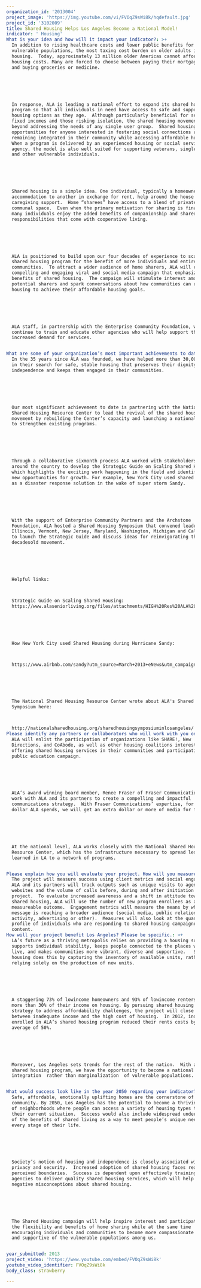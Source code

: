 ```yaml
---
organization_id: '2013004'
project_image: 'https://img.youtube.com/vi/FVOqZ9sWi8k/hqdefault.jpg'
project_id: '3102009'
title: Shared Housing Helps Los Angeles Become a National Model!
indicator: ' Housing'
What is your idea and how will it impact your indicator?: >+
  In addition to rising healthcare costs and lower public benefits for
  vulnerable populations, the most taxing cost burden on older adults is
  housing.  Today, approximately 13 million older Americas cannot afford their
  housing costs. Many are forced to choose between paying their mortgage or rent
  and buying groceries or medicine.  






  In response, ALA is leading a national effort to expand its shared housing
  program so that all individuals in need have access to safe and supportive
  housing options as they age.  Although particularly beneficial for seniors on
  fixed incomes and those risking isolation, the shared housing movement goes
  beyond addressing the needs of any single user group.  Shared housing provides
  opportunities for anyone interested in fostering social connections and
  remaining integrated in their community while accessing affordable housing. 
  When a program is delivered by an experienced housing or social service
  agency, the model is also well suited for supporting veterans, single mothers
  and other vulnerable individuals. 






  Shared housing is a simple idea. One individual, typically a homeowner, offers
  accommodation to another in exchange for rent, help around the house or light
  caregiving support.  Home “sharees” have access to a blend of private and
  communal space.  Even when the primary motivation for sharing is financial,
  many individuals enjoy the added benefits of companionship and shared
  responsibilities that come with cooperative living.






  ALA is positioned to build upon our four decades of experience to scale our
  shared housing program for the benefit of more individuals and entire
  communities.  To attract a wider audience of home sharers, ALA will create a
  compelling and engaging viral and social media campaign that emphasizes the
  benefits of shared housing.  The campaign will stimulate interest among
  potential sharers and spark conversations about how communities can use shared
  housing to achieve their affordable housing goals.   






  ALA staff, in partnership with the Enterprise Community Foundation, will
  continue to train and educate other agencies who will help support the
  increased demand for services.


What are some of your organization’s most important achievements to date?: >-
  In the 35 years since ALA was founded, we have helped more than 30,000 seniors
  in their search for safe, stable housing that preserves their dignity and
  independence and keeps them engaged in their communities.  






  Our most significant achievement to date is partnering with the National
  Shared Housing Resource Center to lead the revival of the shared housing
  movement by rebuilding the Center’s capacity and launching a national campaign
  to strengthen existing programs. 






  Through a collaborative sixmonth process ALA worked with stakeholders from
  around the country to develop the Strategic Guide on Scaling Shared Housing,
  which highlights the exciting work happening in the field and identifies the
  new opportunities for growth. For example, New York City used shared housing
  as a disaster response solution in the wake of super storm Sandy.  






  With the support of Enterprise Community Partners and the Archstone
  Foundation, ALA hosted a Shared Housing Symposium that convened leaders from
  Illinois, Vermont, New Jersey, Maryland, Washington, Michigan and California
  to launch the Strategic Guide and discuss ideas for reinvigorating this
  decadesold movement.  






  Helpful links:



  Strategic Guide on Scaling Shared Housing:
  https://www.alaseniorliving.org/files/attachments/HIGH%20Res%20ALA%20Strategic%20Guide.pdf   






  How New York City used Shared Housing during Hurricane Sandy:



  https://www.airbnb.com/sandy?utm_source=March+2013+eNews&utm_campaign=March+2013+eNewsletter&utm_medium=socialshare






  The National Shared Housing Resource Center wrote about ALA's Shared Housing
  Symposium here:



  http://nationalsharedhousing.org/sharedhousingsymposiuminlosangeles/
Please identify any partners or collaborators who will work with you on this project.: >+
  ALA will enlist the participation of organizations like SHARE!, New
  Directions, and CoAbode, as well as other housing coalitions interested in
  offering shared housing services in their communities and participating in the
  public education campaign.  






  ALA’s award winning board member, Renee Fraser of Fraser Communications, will
  work with ALA and its partners to create a compelling and impactful
  communications strategy.  With Fraser Communications’ expertise, for every
  dollar ALA spends, we will get an extra dollar or more of media for free. 






  At the national level, ALA works closely with the National Shared Housing
  Resource Center, which has the infrastructure necessary to spread lessons
  learned in LA to a network of programs.  


Please explain how you will evaluate your project. How will you measure success?: >-
  The project will measure success using client metrics and social engagement. 
  ALA and its partners will track outputs such as unique visits to agency
  websites and the volume of calls before, during and after initiation of the
  project.  To evaluate increased awareness and a shift in attitude toward
  shared housing, ALA will use the number of new program enrollees as a
  measureable outcome.  Engagement metrics will measure the means by which the
  message is reaching a broader audience (social media, public relations
  activity, advertising or other).  Measures will also look at the quantity and
  profile of individuals who are responding to shared housing campaignrelated
  content.
How will your project benefit Los Angeles? Please be specific.: >+
  LA’s future as a thriving metropolis relies on providing a housing supply that
  supports individual stability, keeps people connected to the places where they
  live, and makes communities more vibrant, diverse and supportive.   Shared
  housing does this by capturing the inventory of available units, rather than
  relying solely on the production of new units.  






  A staggering 73% of lowincome homeowners and 93% of lowincome renters spend
  more than 30% of their income on housing. By pursuing shared housing as a
  strategy to address affordability challenges, the project will close the gap
  between inadequate income and the high cost of housing.  In 2012, individuals
  enrolled in ALA’s shared housing program reduced their rents costs by an
  average of 50%.






  Moreover, Los Angeles sets trends for the rest of the nation.  With a strong
  shared housing program, we have the opportunity to become a national model for
  integration  rather than marginalization  of vulnerable populations.


What would success look like in the year 2050 regarding your indicator?: >+
  Safe, affordable, emotionally uplifting homes are the cornerstone of a strong
  community. By 2050, Los Angeles has the potential to become a thriving network
  of neighborhoods where people can access a variety of housing types that match
  their current situation.  Success would also include widespread understanding
  of the benefits of shared living as a way to meet people’s unique needs at
  every stage of their life.  






  Society’s notion of housing and independence is closely associated with
  privacy and security.  Increased adoption of shared housing faces real and
  perceived boundaries.  Success is dependent upon effectively training other
  agencies to deliver quality shared housing services, which will help counter
  negative misconceptions about shared housing.  






  The Shared Housing campaign will help inspire interest and participation in
  the flexibility and benefits of home sharing while at the same time
  encouraging individuals and communities to become more compassionate towards
  and supportive of the vulnerable populations among us.


year_submitted: 2013
project_video: 'https://www.youtube.com/embed/FVOqZ9sWi8k'
youtube_video_identifier: FVOqZ9sWi8k
body_class: strawberry

---
```

